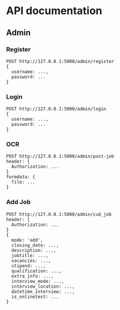 # API documentation
## Admin
### Register
```
POST http://127.0.0.1:5000/admin/register 
{
  username: ...,
  password: ...
}
```
### Login
```
POST http://127.0.0.1:5000/admin/login
{
  username: ...,
  password: ...
}
```
### OCR
```
POST http://127.0.0.1:5000/admin/post-job
header: {
  Authorization: ...
}
formdata: {
  file: ...
}
```
### Add Job
```
POST http://127.0.0.1:5000/admin/cud_job
header: {
  Authorization: ...
}
{
  mode: 'add',
  closing_date: ...,
  description: ...,
  jobtitle: ...,
  vacancies: ...,
  stipend: ...,
  qualification: ...,
  extra_info: ...,
  interview_mode: ...,
  interview_location: ...,
  datetime_interview: ...,
  is_onlinetest: ...
}
```
